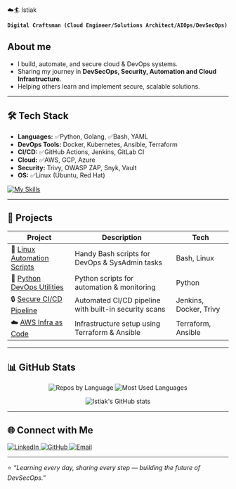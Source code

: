  ☁️🏄 Istiak  

**`Digital Craftsman (Cloud Engineer/Solutions Architect/AIOps/DevSecOps)`**

## About me

- I build, automate, and secure cloud & DevOps systems.  
- Sharing my journey in **DevSecOps, Security, Automation and Cloud Infrastructure**.  
- Helping others learn and implement secure, scalable solutions.

---

## 🛠️ Tech Stack

- **Languages:** ✅Python, Golang, ✅Bash, YAML  
- **DevOps Tools:** Docker, Kubernetes, Ansible, Terraform  
- **CI/CD:** ✅GitHub Actions, Jenkins, GitLab CI  
- **Cloud:** ✅AWS, GCP, Azure  
- **Security:** Trivy, OWASP ZAP, Snyk, Vault  
- **OS:** ✅Linux (Ubuntu, Red Hat)

[![My Skills](https://skillicons.dev/icons?i=python,go,bash,git,github,jenkins,docker,kubernetes,ansible,terraform,aws,gcp,azure,ubuntu,redhat)](https://skillicons.dev)

---

## 🚀 Projects

| Project | Description | Tech |
|---------|-------------|------|
| 🐧 [Linux Automation Scripts](https://github.com/istiak-devsecops/linux-scripts) | Handy Bash scripts for DevOps & SysAdmin tasks | Bash, Linux |
| 🐍 [Python DevOps Utilities](https://github.com/istiak-devsecops/python-devops-tools) | Python scripts for automation & monitoring | Python |
| 🔒 [Secure CI/CD Pipeline](https://github.com/istiak-devsecops/secure-cicd) | Automated CI/CD pipeline with built-in security scans | Jenkins, Docker, Trivy |
| ☁️ [AWS Infra as Code](https://github.com/istiak-devsecops/aws-iac) | Infrastructure setup using Terraform & Ansible | Terraform, Ansible |

---

## 📊 GitHub Stats

<p align="center">
  <img src="https://github-profile-summary-cards.vercel.app/api/cards/repos-per-language?username=istiak-devsecops&theme=dark&hide_border=true" alt="Repos by Language" />
 <img src="https://github-profile-summary-cards.vercel.app/api/cards/most-commit-language?username=istiak-devsecops&theme=dark&hide_border=true" alt="Most Used Languages" />
</p>

<p align="center">
  <img src="https://github-profile-summary-cards.vercel.app/api/cards/profile-details?username=istiak-devsecops&theme=dark&hide_border=true" alt="Istiak's GitHub stats" />
</p>


---

## 🌐 Connect with Me  

<a href="https://www.linkedin.com/in/istiak-devops/" target="_blank">
  <img alt="LinkedIn" src="https://img.shields.io/badge/LinkedIn-Istiak-blue?style=flat&logo=linkedin" />
</a>
<a href="https://github.com/istiak-devsecops" target="_blank">
  <img alt="GitHub" src="https://img.shields.io/badge/GitHub-istiak--devsecops-black?style=flat&logo=github" />
</a>
<a href="mailto:istiak@example.com" target="_blank">
  <img alt="Email" src="https://img.shields.io/badge/Email-istiak.ahmed.devsecops@gmail.com-red?style=flat&logo=gmail" />
</a>

---

⭐️ *“Learning every day, sharing every step — building the future of DevSecOps.”*
